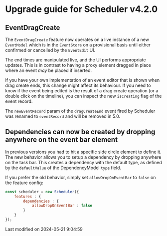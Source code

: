 # Upgrade guide for Scheduler v4.2.0

## EventDragCreate

The `EventDragCreate` feature now operates on a live instance of a new `EventModel` which is in the `EventStore` on a 
provisional basis until either confirmed or cancelled by the `EventEdit` UI.

The end times are manipulated live, and the UI performs appropriate updates. This is in contrast to having a proxy 
element dragged in place where an event *may* be placed if inserted.

If you have your own implementation of an event editor that is shown when drag create ends, this change might affect
its behaviour. If you need to know if the event being edited is the result of a drag create operation (or a double 
click on the timeline), you can inspect the new `isCreating` flag of the event record.

The `newEventRecord` param of the `dragCreateEnd` event fired by Scheduler was renamed to `eventRecord` and will be removed in 5.0.

## Dependencies can now be created by dropping anywhere on the event bar element

In previous versions you had to hit a specific side circle element to define it. The new behavior allows you to
setup a dependency by dropping anywhere on the task bar. This creates a dependency with the default type, as
defined by the `defaultValue` of the DependencyModel `type` field.

If you prefer the old behavior, simply set `allowDropOnEventBar` to `false` on the feature config:

```javascript
const scheduler = new Scheduler({
    features : {
        dependencies : {
            allowDropOnEventBar : false
        }
    }
});
```


<p class="last-modified">Last modified on 2024-05-21 9:04:59</p>